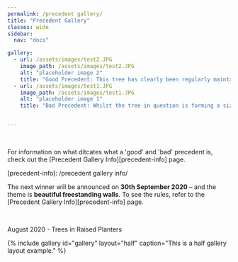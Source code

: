 ```yaml
---
permalink: /precedent gallery/
title: "Precedent Gallery"
classes: wide
sidebar:
  nav: "docs"

gallery:
  - url: /assets/images/test2.JPG
    image_path: /assets/images/test2.JPG
    alt: "placeholder image 2"
    title: "Good Precedent: This tree has clearly been regularly maintained to control its size and is a good example of how regular maintenance and species selection has allowed for healthy tree growth (and no visual hard landscape damage) despite the confined dimensions of the planter, and proximity to buildings. <br>"
  - url: /assets/images/test1.JPG
    image_path: /assets/images/test1.JPG
    alt: "placeholder image 1"
    title: "Bad Precedent: Whilst the tree in question is forming a sizable green structural element within the street landscape, it is clear there is not enough space for the roots. When considering existing trees within newly designed landscapes, make sure to consider their proximity to hard surfaces and structures. By giving trees (proposed and existing) the space they need and not restricting them to confined spaces damage to hard landscape elements is less likely. <br>"


---
```


<BR>

For information on what ditcates what a 'good' and 'bad' precedent is, check out the [Precedent Gallery Info][precedent-info] page.

[precedent-info]: /precedent gallery info/



The next winner will be announced on **30th September 2020** – and the theme is **beautiful freestanding walls**. To see the rules, refer to the [Precedent Gallery Info][precedent-info] page.

<BR>
  
August 2020 - Trees in Raised Planters

{% include gallery id="gallery" layout="half" caption="This is a half gallery layout example." %}

